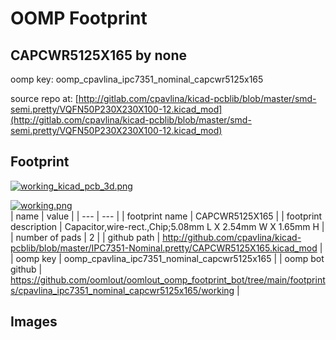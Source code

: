 # OOMP Footprint  
## CAPCWR5125X165  by none  
  
oomp key: oomp_cpavlina_ipc7351_nominal_capcwr5125x165  
  
source repo at: [http://gitlab.com/cpavlina/kicad-pcblib/blob/master/smd-semi.pretty/VQFN50P230X230X100-12.kicad_mod](http://gitlab.com/cpavlina/kicad-pcblib/blob/master/smd-semi.pretty/VQFN50P230X230X100-12.kicad_mod)  
## Footprint  
  
[![working_kicad_pcb_3d.png](working_kicad_pcb_3d_600.png)](working_kicad_pcb_3d.png)  
  
[![working.png](working_600.png)](working.png)  
| name | value | 
| --- | --- | 
| footprint name | CAPCWR5125X165 | 
| footprint description | Capacitor,wire-rect.,Chip;5.08mm L X 2.54mm W X 1.65mm H | 
| number of pads | 2 | 
| github path | http://github.com/cpavlina/kicad-pcblib/blob/master/IPC7351-Nominal.pretty/CAPCWR5125X165.kicad_mod | 
| oomp key | oomp_cpavlina_ipc7351_nominal_capcwr5125x165 | 
| oomp bot github | https://github.com/oomlout/oomlout_oomp_footprint_bot/tree/main/footprints/cpavlina_ipc7351_nominal_capcwr5125x165/working | 
## Images  
